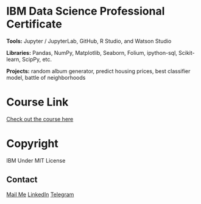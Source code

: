 # IBM Data Science Professional Certificate
**Tools:** Jupyter / JupyterLab, GitHub, R Studio, and Watson Studio 

**Libraries:** Pandas, NumPy, Matplotlib, Seaborn, Folium, ipython-sql, Scikit-learn, ScipPy, etc. 

**Projects:** random album generator, predict housing prices, best classifier model, battle of neighborhoods 
# Course Link
[Check out the course here](https://www.coursera.org/professional-certificates/ibm-data-science)

# Copyright
IBM Under MIT License
## Contact 

[Mail Me](mailto:tariqueanjummd9302@gmail.com)
[LinkedIn](https://www.linkedin.com/in/tarique-anjum/)
[Telegram](https://t.me/iamtariqueanjum)